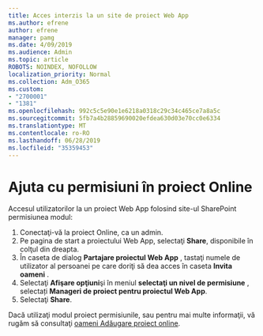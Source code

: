 ```yaml
---
title: Acces interzis la un site de proiect Web App
ms.author: efrene
author: efrene
manager: pamg
ms.date: 4/09/2019
ms.audience: Admin
ms.topic: article
ROBOTS: NOINDEX, NOFOLLOW
localization_priority: Normal
ms.collection: Adm_O365
ms.custom:
- "2700001"
- "1381"
ms.openlocfilehash: 992c5c5e90e1e6218a0318c29c34c465ce7a8a5c
ms.sourcegitcommit: 5fb7a4b28859690020efdea630d03e70cc0e6334
ms.translationtype: MT
ms.contentlocale: ro-RO
ms.lasthandoff: 06/28/2019
ms.locfileid: "35359453"
---
```

# <a name="help-with-permissions-in-project-online"></a>Ajuta cu permisiuni în proiect Online

Accesul utilizatorilor la un proiect Web App folosind site-ul SharePoint permisiunea modul:

1. Conectaţi-vă la proiect Online, ca un admin.
2. Pe pagina de start a proiectului Web App, selectaţi **Share**, disponibile în colţul din dreapta.
3. În caseta de dialog **Partajare proiectul Web App** , tastaţi numele de utilizator al persoanei pe care doriţi să dea acces în caseta **Invita oameni** .
4. Selectaţi **Afişare opţiuni**şi în meniul **selectaţi un nivel de permisiune** , selectați **Manageri de proiect pentru proiectul Web App**.
5. Selectaţi **Share**.

Dacă utilizaţi modul proiect permisiunile, sau pentru mai multe informaţii, vă rugăm să consultaţi [oameni Adăugare proiect online](https://docs.microsoft.com/projectonline/step-2-add-people-to-project-online).
